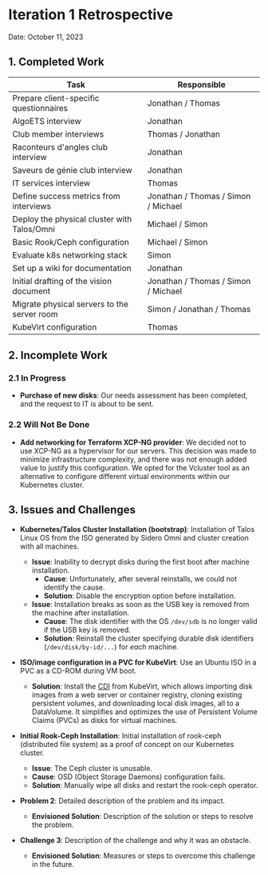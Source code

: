 # Iteration 1 Retrospective

Date: October 11, 2023

## 1. Completed Work

| Task                                                   | Responsible                         |
| ------------------------------------------------------ | ----------------------------------- |
| Prepare client-specific questionnaires                 | Jonathan / Thomas                   |
| AlgoETS interview                                      | Jonathan                            |
| Club member interviews                                 | Thomas / Jonathan                   |
| Raconteurs d'angles club interview                     | Jonathan                            |
| Saveurs de génie club interview                        | Jonathan                            |
| IT services interview                                  | Thomas                              |
| Define success metrics from interviews                 | Jonathan / Thomas / Simon / Michael |
| Deploy the physical cluster with Talos/Omni            | Michael / Simon                     |
| Basic Rook/Ceph configuration                          | Michael / Simon                     |
| Evaluate k8s networking stack                          | Simon                               |
| Set up a wiki for documentation                        | Jonathan                            |
| Initial drafting of the vision document                | Jonathan / Thomas / Simon / Michael |
| Migrate physical servers to the server room            | Simon / Jonathan / Thomas           |
| KubeVirt configuration                                 | Thomas                              |

## 2. Incomplete Work

### 2.1 In Progress

- **Purchase of new disks**: Our needs assessment has been completed, and the
  request to IT is about to be sent.

### 2.2 Will Not Be Done

- **Add networking for Terraform XCP-NG provider**: We decided not to use XCP-NG
  as a hypervisor for our servers. This decision was made to minimize
  infrastructure complexity, and there was not enough added value to justify
  this configuration. We opted for the Vcluster tool as an alternative to
  configure different virtual environments within our Kubernetes cluster.

## 3. Issues and Challenges

- **Kubernetes/Talos Cluster Installation (bootstrap)**: Installation of Talos
  Linux OS from the ISO generated by Sidero Omni and cluster creation with all
  machines.
  - **Issue**: Inability to decrypt disks during the first boot after machine
    installation.
    - **Cause**: Unfortunately, after several reinstalls, we could not identify
      the cause.
    - **Solution**: Disable the encryption option before installation.
  - **Issue**: Installation breaks as soon as the USB key is removed from the
    machine after installation.
    - **Cause**: The disk identifier with the OS `/dev/sdb` is no longer valid
      if the USB key is removed.
    - **Solution**: Reinstall the cluster specifying durable disk identifiers
      (`/dev/disk/by-id/...`) for *each* machine.

- **ISO/image configuration in a PVC for KubeVirt**: Use an Ubuntu ISO in a PVC
  as a CD-ROM during VM boot.
  - **Solution**: Install the
    [CDI](https://kubevirt.io/user-guide/operations/containerized_data_importer/)
    from KubeVirt, which allows importing disk images from a web server or
    container registry, cloning existing persistent volumes, and downloading
    local disk images, all to a DataVolume. It simplifies and optimizes the use
    of Persistent Volume Claims (PVCs) as disks for virtual machines.

- **Initial Rook-Ceph Installation**: Initial installation of rook-ceph
  (distributed file system) as a proof of concept on our Kubernetes cluster.
  - **Issue**: The Ceph cluster is unusable.
  - **Cause**: OSD (Object Storage Daemons) configuration fails.
  - **Solution**: Manually wipe all disks and restart the rook-ceph operator.

- **Problem 2**: Detailed description of the problem and its impact.
  - **Envisioned Solution**: Description of the solution or steps to resolve the
    problem.
- **Challenge 3**: Description of the challenge and why it was an obstacle.
  - **Envisioned Solution**: Measures or steps to overcome this challenge in the
    future.
